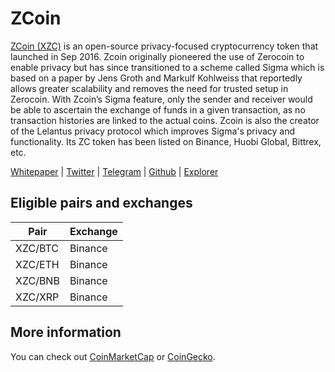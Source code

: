 # ZCoin
[ZCoin (XZC)](https://zcoin.io/) is an open-source privacy-focused cryptocurrency token that launched in Sep 2016. Zcoin originally pioneered the use of Zerocoin to enable privacy but has since transitioned to a scheme called Sigma which is based on a paper by Jens Groth and Markulf Kohlweiss that reportedly allows greater scalability and removes the need for trusted setup in Zerocoin. With Zcoin’s Sigma feature, only the sender and receiver would be able to ascertain the exchange of funds in a given transaction, as no transaction histories are linked to the actual coins. Zcoin is also the creator of the Lelantus privacy protocol which improves Sigma's privacy and functionality. Its ZC token has been listed on Binance, Huobi Global, Bittrex, etc. 

[Whitepaper](https://zcoin.io/tech/) | [Twitter](https://twitter.com/zcoinofficial) | [Telegram](https://t.me/zcoinproject) | [Github](https://github.com/zcoinofficial) | [Explorer](https://chainz.cryptoid.info/xzc/)

## Eligible pairs and exchanges
Pair | Exchange 
---|--- 
 XZC/BTC | Binance
 XZC/ETH | Binance
 XZC/BNB | Binance
 XZC/XRP | Binance

## More information 
You can check out [CoinMarketCap](https://coinmarketcap.com/currencies/zcoin) or [CoinGecko](https://www.coingecko.com/en/coins/zcoin).